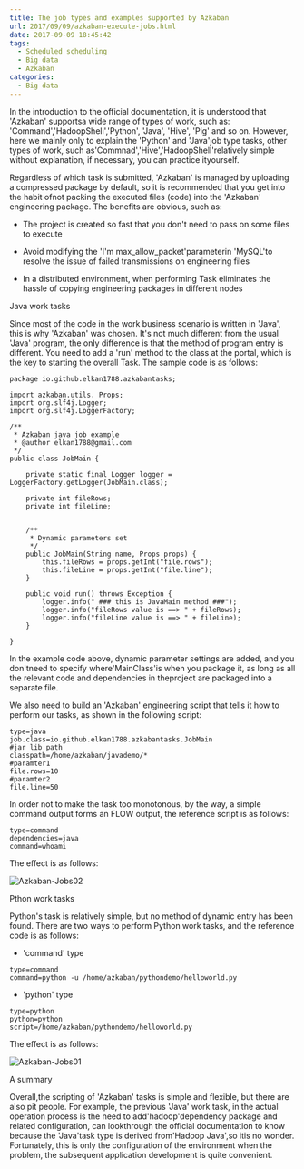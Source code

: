 ```yaml
---
title: The job types and examples supported by Azkaban
url: 2017/09/09/azkaban-execute-jobs.html
date: 2017-09-09 18:45:42
tags:
  - Scheduled scheduling
  - Big data
  - Azkaban
categories:
  - Big data
---
```



In the introduction to the official documentation, it is understood that 'Azkaban' supportsa wide range of types of work, such as: 'Command','HadoopShell','Python', 'Java', 'Hive', 'Pig' and so on. However, here we mainly only to explain the 'Python' and 'Java'job type tasks, other types of work, such as'Commnad','Hive','HadoopShell'relatively simple without explanation, if necessary, you can practice ityourself.

Regardless of which task is submitted, 'Azkaban' is managed by uploading a compressed package by default, so it is recommended that you get into the habit ofnot packing the executed files (code) into the 'Azkaban' engineering package. The benefits are obvious, such as:

- The project is created so fast that you don't need to pass on some files to execute

- Avoid modifying the 'I'm max_allow_packet'parameterin 'MySQL'to resolve the issue of failed transmissions on engineering files

- In a distributed environment, when performing Task eliminates the hassle of copying engineering packages in different nodes


<!--more-->

Java work tasks

Since most of the code in the work business scenario is written in 'Java', this is why 'Azkaban' was chosen. It's not much different from the usual 'Java' program, the only difference is that the method of program entry is different. You need to add a 'run' method to the class at the portal, which is the key to starting the overall Task. The sample code is as follows:

```
package io.github.elkan1788.azkabantasks;

import azkaban.utils. Props;
import org.slf4j.Logger;
import org.slf4j.LoggerFactory;

/**
 * Azkaban java job example
 * @author elkan1788@gmail.com
 */
public class JobMain {

    private static final Logger logger = LoggerFactory.getLogger(JobMain.class);

    private int fileRows;
    private int fileLine;


    /**
     * Dynamic parameters set
     */
    public JobMain(String name, Props props) {
        this.fileRows = props.getInt("file.rows");
        this.fileLine = props.getInt("file.line");
    }

    public void run() throws Exception {
        logger.info(" ### this is JavaMain method ###");
        logger.info("fileRows value is ==> " + fileRows);
        logger.info("fileLine value is ==> " + fileLine);
    }

}
```

In the example code above, dynamic parameter settings are added, and you don'tneed to specify where'MainClass'is when you package it, as long as all the relevant code and dependencies in theproject are packaged into a separate file.

We also need to build an 'Azkaban' engineering script that tells it how to perform our tasks, as shown in the following script:

```
type=java
job.class=io.github.elkan1788.azkabantasks.JobMain
#jar lib path
classpath=/home/azkaban/javademo/*
#paramter1
file.rows=10
#paramter2
file.line=50
```

In order not to make the task too monotonous, by the way, a simple command output forms an FLOW output, the reference script is as follows:

```
type=command
dependencies=java
command=whoami
```

The effect is as follows:

![Azkaban-Jobs02](//imgs.lisenhui.cn/blog/2017/09-09-azkaban-jobs-02.png)

Pthon work tasks

Python's task is relatively simple, but no method of dynamic entry has been found. There are two ways to perform Python work tasks, and the reference code is as follows:

- 'command' type

```
type=command
command=python -u /home/azkaban/pythondemo/helloworld.py
```

- 'python' type

```
type=python
python=python
script=/home/azkaban/pythondemo/helloworld.py
```

The effect is as follows:

![Azkaban-Jobs01](//imgs.lisenhui.cn/blog/2017/09-09-azkaban-jobs-01.png)

A summary

Overall,the scripting of 'Azkaban' tasks is simple and flexible, but there are also pit people. For example, the previous 'Java' work task, in the actual operation process is the need to add'hadoop'dependency package and related configuration, can lookthrough the official documentation to know because the 'Java'task type is derived from'Hadoop Java',so itis no wonder. Fortunately, this is only the configuration of the environment when the problem, the subsequent application development is quite convenient.